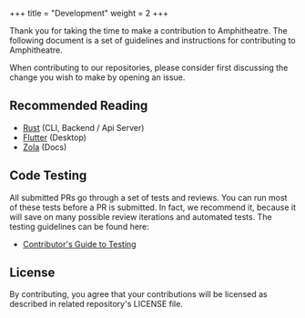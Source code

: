 +++
title = "Development"
weight = 2
+++

Thank you for taking the time to make a contribution to Amphitheatre. The following
document is a set of guidelines and instructions for contributing to Amphitheatre.

When contributing to our repositories, please consider first discussing the
change you wish to make by opening an issue.

## Recommended Reading

- [Rust](https://www.rust-lang.org/learn/get-started) (CLI, Backend / Api Server)
- [Flutter](https://docs.flutter.dev/) (Desktop)
- [Zola](https://www.getzola.org/documentation/getting-started/overview/) (Docs)

## Code Testing

All submitted PRs go through a set of tests and reviews. You can run most of these tests before a PR is submitted. In fact, we recommend it, because it will save on many possible review iterations and automated tests. The testing guidelines can be found here:

- [Contributor's Guide to Testing](@/contributing/testing.md)

## License
By contributing, you agree that your contributions will be licensed as described
in related repository's LICENSE file.